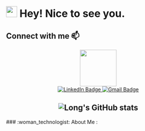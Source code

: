 <h1><img src="https://emojis.slackmojis.com/emojis/images/1531849430/4246/blob-sunglasses.gif?1531849430" width="30"/> Hey! Nice to see you.</h1>

## Connect with me 📫
<p align="left">
<div id="header" align="center"> 
  <img src="https://media.giphy.com/media/M9gbBd9nbDrOTu1Mqx/giphy.gif" width="100"/> 
  <div id="badges">
    <a href="https://www.linkedin.com/in/vu-dang-long-551a19207/">
      <img src="https://img.shields.io/badge/LinkedIn-blue?style=for-the-badge&logo=linkedin&logoColor=white" alt="LinkedIn Badge"/>
    </a>
    <a href="mailto:long.vu190404@vnuk.edu.vn">
      <img src="https://img.shields.io/badge/Gmail-blue?style=for-the-badge&logo=gmail&logoColor=white" alt="Gmail Badge"/>
    </a>
  </div>
  <img src="https://komarev.com/ghpvc/?username=longgggg1310&style=flat-square&color=blue" alt=""/>
  
  ![Long's GitHub stats](https://github-readme-stats.vercel.app/api?username=longgggg1310&theme=buefy&show_icons=true)
   ---
</div>
### :woman_technologist: About Me :
</p>




